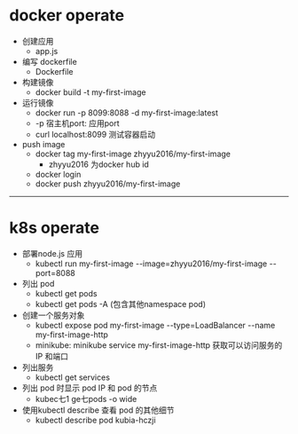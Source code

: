 # docker operate
- 创建应用
  - app.js
- 编写 dockerfile
  - Dockerfile
- 构建镜像
  - docker build -t my-first-image
- 运行镜像
  - docker run -p 8099:8088 -d my-first-image:latest
  - -p 宿主机port: 应用port
  - curl localhost:8099 测试容器启动
- push image
  - docker tag my-first-image zhyyu2016/my-first-image
      - zhyyu2016 为docker hub id
  - docker login
  - docker push zhyyu2016/my-first-image


-----
# k8s operate
- 部署node.js 应用
  - kubectl run my-first-image --image=zhyyu2016/my-first-image --port=8088
- 列出 pod
  - kubectl get pods
  - kubectl get pods -A (包含其他namespace pod)
- 创建一个服务对象
  - kubectl expose pod my-first-image --type=LoadBalancer --name my-first-image-http
  - minikube: minikube service my-first-image-http 获取可以访问服务的 IP 和端口
- 列出服务
  - kubectl get services
- 列出 pod 时显示 pod IP 和 pod 的节点
  - kubec七1 ge七pods -o wide
- 使用kubectl describe 查看 pod 的其他细节
  - kubectl describe pod kubia-hczji
